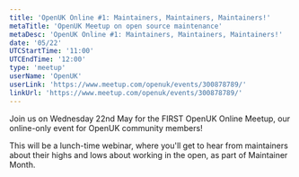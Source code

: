 ```yaml
---
title: 'OpenUK Online #1: Maintainers, Maintainers, Maintainers!'
metaTitle: 'OpenUK Meetup on open source maintenance'
metaDesc: 'OpenUK Online #1: Maintainers, Maintainers, Maintainers!'
date: '05/22'
UTCStartTime: '11:00'
UTCEndTime: '12:00'
type: 'meetup'
userName: 'OpenUK'
userLink: 'https://www.meetup.com/openuk/events/300878789/'
linkUrl: 'https://www.meetup.com/openuk/events/300878789/'
---
```


Join us on Wednesday 22nd May for the FIRST OpenUK Online Meetup, our online-only event for OpenUK community members!

This will be a lunch-time webinar, where you'll get to hear from maintainers about their highs and lows about working in the open, as part of Maintainer Month.
